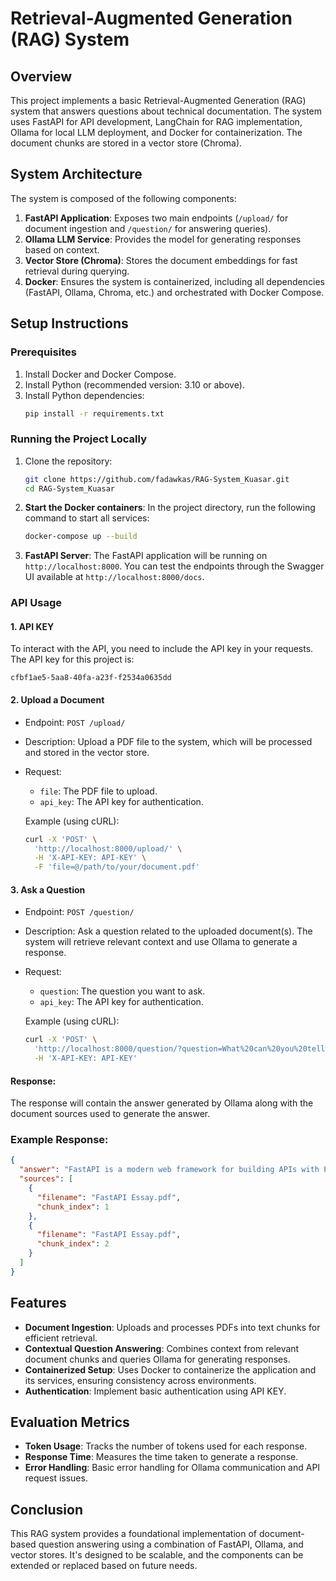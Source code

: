 # Retrieval-Augmented Generation (RAG) System

## Overview

This project implements a basic Retrieval-Augmented Generation (RAG) system that answers questions about technical documentation. The system uses FastAPI for API development, LangChain for RAG implementation, Ollama for local LLM deployment, and Docker for containerization. The document chunks are stored in a vector store (Chroma).

## System Architecture

The system is composed of the following components:

1. **FastAPI Application**: Exposes two main endpoints (`/upload/` for document ingestion and `/question/` for answering queries).
2. **Ollama LLM Service**: Provides the model for generating responses based on context.
3. **Vector Store (Chroma)**: Stores the document embeddings for fast retrieval during querying.
4. **Docker**: Ensures the system is containerized, including all dependencies (FastAPI, Ollama, Chroma, etc.) and orchestrated with Docker Compose.

## Setup Instructions

### Prerequisites

1. Install Docker and Docker Compose.
2. Install Python (recommended version: 3.10 or above).
3. Install Python dependencies:
   ```bash
   pip install -r requirements.txt
   ```

### Running the Project Locally

1. Clone the repository:

   ```bash
   git clone https://github.com/fadawkas/RAG-System_Kuasar.git
   cd RAG-System_Kuasar
   ```

2. **Start the Docker containers**:
   In the project directory, run the following command to start all services:

   ```bash
   docker-compose up --build
   ```

3. **FastAPI Server**: The FastAPI application will be running on `http://localhost:8000`. You can test the endpoints through the Swagger UI available at `http://localhost:8000/docs`.

### API Usage

#### 1. **API KEY**

To interact with the API, you need to include the API key in your requests. The API key for this project is:
```
cfbf1ae5-5aa8-40fa-a23f-f2534a0635dd
```

#### 2. **Upload a Document**

- Endpoint: `POST /upload/`
- Description: Upload a PDF file to the system, which will be processed and stored in the vector store.
- Request:

  - `file`: The PDF file to upload.
  - `api_key`: The API key for authentication.

  Example (using cURL):

  ```bash
  curl -X 'POST' \
    'http://localhost:8000/upload/' \
    -H 'X-API-KEY: API-KEY' \
    -F 'file=@/path/to/your/document.pdf'
  ```

#### 3. **Ask a Question**

- Endpoint: `POST /question/`
- Description: Ask a question related to the uploaded document(s). The system will retrieve relevant context and use Ollama to generate a response.
- Request:

  - `question`: The question you want to ask.
  - `api_key`: The API key for authentication.

  Example (using cURL):

  ```bash
  curl -X 'POST' \
    'http://localhost:8000/question/?question=What%20can%20you%20tell%20me%20about%20FastAPI' \
    -H 'X-API-KEY: API-KEY'
  ```

#### Response:

The response will contain the answer generated by Ollama along with the document sources used to generate the answer.

### Example Response:

```json
{
  "answer": "FastAPI is a modern web framework for building APIs with Python...",
  "sources": [
    {
      "filename": "FastAPI Essay.pdf",
      "chunk_index": 1
    },
    {
      "filename": "FastAPI Essay.pdf",
      "chunk_index": 2
    }
  ]
}
```

## Features

- **Document Ingestion**: Uploads and processes PDFs into text chunks for efficient retrieval.
- **Contextual Question Answering**: Combines context from relevant document chunks and queries Ollama for generating responses.
- **Containerized Setup**: Uses Docker to containerize the application and its services, ensuring consistency across environments.
- **Authentication**: Implement basic authentication using API KEY.

## Evaluation Metrics

- **Token Usage**: Tracks the number of tokens used for each response.
- **Response Time**: Measures the time taken to generate a response.
- **Error Handling**: Basic error handling for Ollama communication and API request issues.

## Conclusion

This RAG system provides a foundational implementation of document-based question answering using a combination of FastAPI, Ollama, and vector stores. It's designed to be scalable, and the components can be extended or replaced based on future needs.
